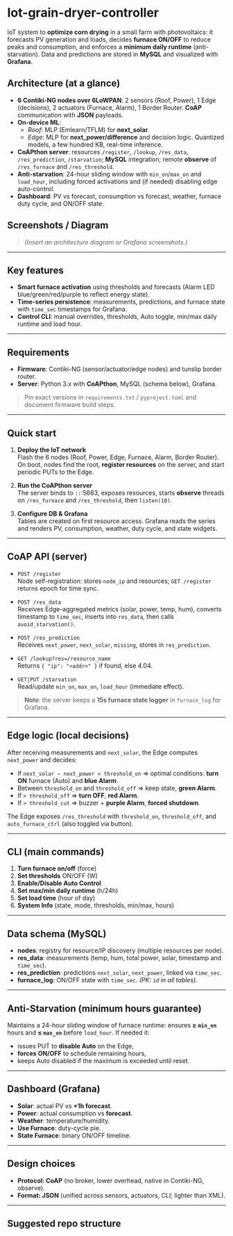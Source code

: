 # Iot-grain-dryer-controller

IoT system to **optimize corn drying** in a small farm with photovoltaics: it forecasts PV generation and loads, decides **furnace ON/OFF** to reduce peaks and consumption, and enforces a **minimum daily runtime** (anti-starvation). Data and predictions are stored in **MySQL** and visualized with **Grafana**.

## Architecture (at a glance)

- **6 Contiki-NG nodes over 6LoWPAN**: 2 sensors (Roof, Power), 1 Edge (decisions), 2 actuators (Furnace, Alarm), 1 Border Router. **CoAP** communication with **JSON** payloads.  
- **On-device ML**:  
  - *Roof*: MLP (Emlearn/TFLM) for **next_solar**.  
  - *Edge*: MLP for **next_power/difference** and decision logic. Quantized models, a few hundred KB, real-time inference.  
- **CoAPthon server**: resources `/register`, `/lookup`, `/res_data`, `/res_prediction`, `/starvation`; **MySQL** integration; remote **observe** of `/res_furnace` and `/res_threshold`.  
- **Anti-starvation**: 24-hour sliding window with `min_on`/`max_on` and `load_hour`, including forced activations and (if needed) disabling edge auto-control.  
- **Dashboard**: PV vs forecast, consumption vs forecast, weather, furnace duty cycle, and ON/OFF state.

## Screenshots / Diagram

> *(Insert an architecture diagram or Grafana screenshots.)*

---

## Key features

- **Smart furnace activation** using thresholds and forecasts (Alarm LED blue/green/red/purple to reflect energy state).  
- **Time-series persistence**: measurements, predictions, and furnace state with `time_sec` timestamps for Grafana.  
- **Control CLI**: manual overrides, thresholds, Auto toggle, min/max daily runtime and load hour.

---

## Requirements

- **Firmware**: Contiki-NG (sensor/actuator/edge nodes) and tunslip border router.  
- **Server**: Python 3.x with **CoAPthon**, MySQL (schema below), Grafana.

> Pin exact versions in `requirements.txt` / `pyproject.toml` and document firmware build steps.

---

## Quick start

1) **Deploy the IoT network**  
Flash the 6 nodes (Roof, Power, Edge, Furnace, Alarm, Border Router). On boot, nodes find the root, **register resources** on the server, and start periodic PUTs to the Edge.

2) **Run the CoAPthon server**  
The server binds to `::`:5683, exposes resources, starts **observe** threads on `/res_furnace` and `/res_threshold`, then `listen(10)`.

3) **Configure DB & Grafana**  
Tables are created on first resource access. Grafana reads the series and renders PV, consumption, weather, duty cycle, and state widgets.

---

## CoAP API (server)

- `POST /register`  
  Node self-registration: stores `node_ip` and resources; `GET /register` returns epoch for time sync.

- `POST /res_data`  
  Receives Edge-aggregated metrics (solar, power, temp, hum), converts timestamp to `time_sec`, inserts into `res_data`, then calls `avoid_starvation()`.

- `POST /res_prediction`  
  Receives `next_power`, `next_solar`, `missing`, stores in `res_prediction`.

- `GET /lookup?res=/resource_name`  
  Returns `{ "ip": "<addr>" }` if found, else 4.04.

- `GET|PUT /starvation`  
  Read/update `min_on`, `max_on`, `load_hour` (immediate effect).

> **Note**: the server keeps a **15s furnace state logger** in `furnace_log` for Grafana.

---

## Edge logic (local decisions)

After receiving measurements and `next_solar`, the Edge computes `next_power` and decides:  
- If `next_solar − next_power < threshold_on` ⇒ optimal conditions: **turn ON** furnace (Auto) and **blue Alarm**.  
- Between `threshold_on` and `threshold_off` ⇒ keep state, **green Alarm**.  
- If `> threshold_off` ⇒ **turn OFF**, **red Alarm**.  
- If `> threshold_cut` ⇒ buzzer + **purple Alarm**, **forced shutdown**.

The Edge exposes `/res_threshold` with `threshold_on`, `threshold_off`, and `auto_furnace_ctrl` (also toggled via button).

---

## CLI (main commands)

1. **Turn furnace on/off** (force)  
2. **Set thresholds** ON/OFF (W)  
3. **Enable/Disable Auto Control**  
4. **Set max/min daily runtime** (h/24h)  
5. **Set load time** (hour of day)  
6. **System Info** (state, mode, thresholds, min/max, hours)

---

## Data schema (MySQL)

- **nodes**: registry for resource/IP discovery (multiple resources per node).  
- **res_data**: measurements (temp, hum, total power, solar, timestamp and `time_sec`).  
- **res_prediction**: predictions `next_solar`, `next_power`, linked via `time_sec`.  
- **furnace_log**: ON/OFF state with `time_sec`. *(PK: `id` in all tables).*

---

## Anti-Starvation (minimum hours guarantee)

Maintains a 24-hour sliding window of furnace runtime: ensures **≥ `min_on`** hours and **≤ `max_on`** before `load_hour`. If needed it:  
- issues PUT to **disable Auto** on the Edge,  
- **forces ON/OFF** to schedule remaining hours,  
- keeps Auto disabled if the maximum is exceeded until reset.

---

## Dashboard (Grafana)

- **Solar**: actual PV vs **+1h forecast**.  
- **Power**: actual consumption vs **forecast**.  
- **Weather**: temperature/humidity.  
- **Use Furnace**: duty-cycle pie.  
- **State Furnace**: binary ON/OFF timeline.

---

## Design choices

- **Protocol: CoAP** (no broker, lower overhead, native in Contiki-NG, observe).  
- **Format: JSON** (unified across sensors, actuators, CLI; lighter than XML).

---

## Suggested repo structure

